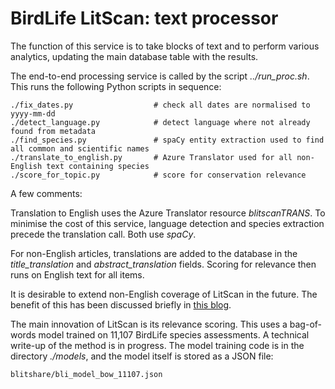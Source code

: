 # BirdLife LitScan: text processor

The function of this service is to take blocks of text and to perform various analytics, updating the main database table with the results.

The end-to-end processing service is called by the script _../run\_proc.sh_. This runs the following Python scripts in sequence:

    ./fix_dates.py                  # check all dates are normalised to yyyy-mm-dd 
    ./detect_language.py            # detect language where not already found from metadata
    ./find_species.py               # spaCy entity extraction used to find all common and scientific names
    ./translate_to_english.py       # Azure Translator used for all non-English text containing species
    ./score_for_topic.py            # score for conservation relevance

A few comments:

Translation to English uses the Azure Translator resource _blitscanTRANS_. To minimise the cost of this service, language detection and species extraction precede the translation call. Both use _spaCy_.

For non-English articles, translations are added to the database in the _title\_translation_ and _abstract\_translation_ fields. Scoring for relevance then runs on English text for all items. 

It is desirable to extend non-English coverage of LitScan in the future. The benefit of this has been discussed briefly in [this blog](https://medium.com/@oxburybill/language-barriers-in-global-conservation-4bafd3d598d3).

The main innovation of LitScan is its relevance scoring. This uses a bag-of-words model trained on 11,107 BirdLife species assessments. A technical write-up of the method is in progress. The model training code is in the directory _./models_, and the model itself is stored as a JSON file: 

    blitshare/bli_model_bow_11107.json





